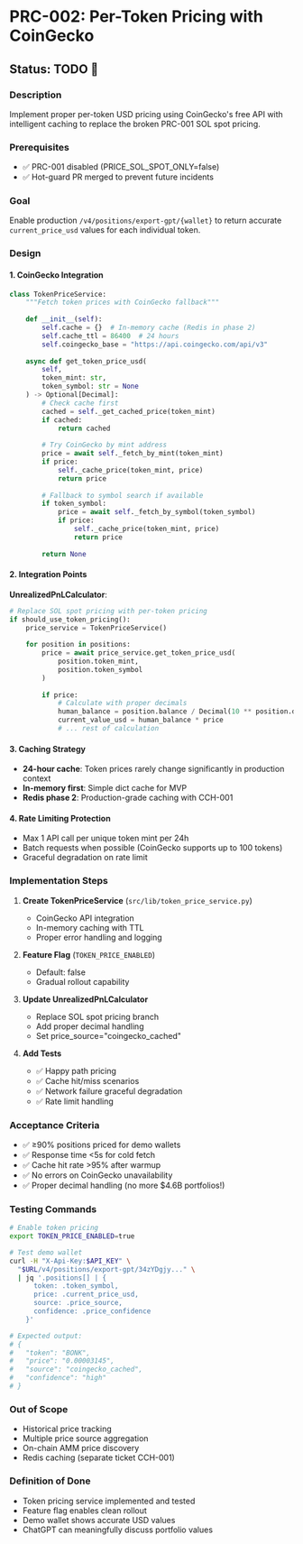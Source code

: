 # PRC-002: Per-Token Pricing with CoinGecko

## Status: TODO 📌

### Description
Implement proper per-token USD pricing using CoinGecko's free API with intelligent caching to replace the broken PRC-001 SOL spot pricing.

### Prerequisites
- ✅ PRC-001 disabled (PRICE_SOL_SPOT_ONLY=false)
- ✅ Hot-guard PR merged to prevent future incidents

### Goal
Enable production `/v4/positions/export-gpt/{wallet}` to return accurate `current_price_usd` values for each individual token.

### Design

#### 1. CoinGecko Integration
```python
class TokenPriceService:
    """Fetch token prices with CoinGecko fallback"""
    
    def __init__(self):
        self.cache = {}  # In-memory cache (Redis in phase 2)
        self.cache_ttl = 86400  # 24 hours
        self.coingecko_base = "https://api.coingecko.com/api/v3"
        
    async def get_token_price_usd(
        self, 
        token_mint: str,
        token_symbol: str = None
    ) -> Optional[Decimal]:
        # Check cache first
        cached = self._get_cached_price(token_mint)
        if cached:
            return cached
            
        # Try CoinGecko by mint address
        price = await self._fetch_by_mint(token_mint)
        if price:
            self._cache_price(token_mint, price)
            return price
            
        # Fallback to symbol search if available
        if token_symbol:
            price = await self._fetch_by_symbol(token_symbol)
            if price:
                self._cache_price(token_mint, price)
                return price
                
        return None
```

#### 2. Integration Points

**UnrealizedPnLCalculator**:
```python
# Replace SOL spot pricing with per-token pricing
if should_use_token_pricing():
    price_service = TokenPriceService()
    
    for position in positions:
        price = await price_service.get_token_price_usd(
            position.token_mint,
            position.token_symbol
        )
        
        if price:
            # Calculate with proper decimals
            human_balance = position.balance / Decimal(10 ** position.decimals)
            current_value_usd = human_balance * price
            # ... rest of calculation
```

#### 3. Caching Strategy
- **24-hour cache**: Token prices rarely change significantly in production context
- **In-memory first**: Simple dict cache for MVP
- **Redis phase 2**: Production-grade caching with CCH-001

#### 4. Rate Limiting Protection
- Max 1 API call per unique token mint per 24h
- Batch requests when possible (CoinGecko supports up to 100 tokens)
- Graceful degradation on rate limit

### Implementation Steps

1. **Create TokenPriceService** (`src/lib/token_price_service.py`)
   - CoinGecko API integration
   - In-memory caching with TTL
   - Proper error handling and logging

2. **Feature Flag** (`TOKEN_PRICE_ENABLED`)
   - Default: false
   - Gradual rollout capability

3. **Update UnrealizedPnLCalculator**
   - Replace SOL spot pricing branch
   - Add proper decimal handling
   - Set price_source="coingecko_cached"

4. **Add Tests**
   - ✅ Happy path pricing
   - ✅ Cache hit/miss scenarios
   - ✅ Network failure graceful degradation
   - ✅ Rate limit handling

### Acceptance Criteria
- ✅ ≥90% positions priced for demo wallets
- ✅ Response time <5s for cold fetch
- ✅ Cache hit rate >95% after warmup
- ✅ No errors on CoinGecko unavailability
- ✅ Proper decimal handling (no more $4.6B portfolios!)

### Testing Commands
```bash
# Enable token pricing
export TOKEN_PRICE_ENABLED=true

# Test demo wallet
curl -H "X-Api-Key:$API_KEY" \
  "$URL/v4/positions/export-gpt/34zYDgjy..." \
  | jq '.positions[] | {
      token: .token_symbol,
      price: .current_price_usd,
      source: .price_source,
      confidence: .price_confidence
    }'

# Expected output:
# {
#   "token": "BONK",
#   "price": "0.00003145",
#   "source": "coingecko_cached",
#   "confidence": "high"
# }
```

### Out of Scope
- Historical price tracking
- Multiple price source aggregation
- On-chain AMM price discovery
- Redis caching (separate ticket CCH-001)

### Definition of Done
- Token pricing service implemented and tested
- Feature flag enables clean rollout
- Demo wallet shows accurate USD values
- ChatGPT can meaningfully discuss portfolio values 